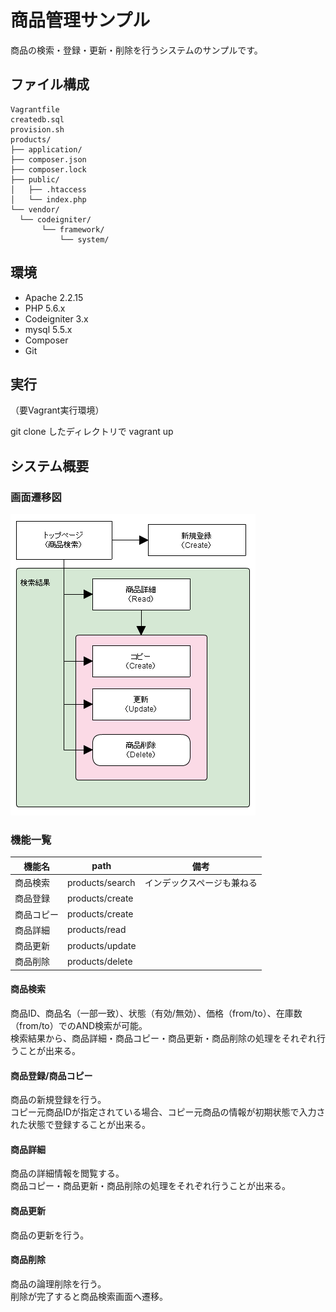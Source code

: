 # 商品管理サンプル

商品の検索・登録・更新・削除を行うシステムのサンプルです。

## ファイル構成

```
Vagrantfile
createdb.sql
provision.sh
products/
├── application/
├── composer.json
├── composer.lock
├── public/
│   ├── .htaccess
│   └── index.php
└── vendor/
  └── codeigniter/
       └── framework/
           └── system/

```

## 環境
* Apache 2.2.15
* PHP 5.6.x
* Codeigniter 3.x
* mysql 5.5.x
* Composer
* Git

## 実行
（要Vagrant実行環境）

git clone したディレクトリで vagrant up

## システム概要

### 画面遷移図
![画面遷移](https://github.com/mtave1202/products/blob/master/img/seni.png)

### 機能一覧

| 機能名 | path | 備考 |  
| --- | --- | --- |
| 商品検索 | products/search |インデックスページも兼ねる |
| 商品登録 | products/create | |
| 商品コピー | products/create | |
| 商品詳細 | products/read | |
| 商品更新 | products/update | |
| 商品削除 | products/delete | |

#### 商品検索
商品ID、商品名（一部一致）、状態（有効/無効）、価格（from/to）、在庫数（from/to）でのAND検索が可能。  
検索結果から、商品詳細・商品コピー・商品更新・商品削除の処理をそれぞれ行うことが出来る。  
  
#### 商品登録/商品コピー
商品の新規登録を行う。  
コピー元商品IDが指定されている場合、コピー元商品の情報が初期状態で入力された状態で登録することが出来る。  
  
#### 商品詳細
商品の詳細情報を閲覧する。  
商品コピー・商品更新・商品削除の処理をそれぞれ行うことが出来る。  
  
#### 商品更新
商品の更新を行う。  
  
#### 商品削除
商品の論理削除を行う。  
削除が完了すると商品検索画面へ遷移。  
